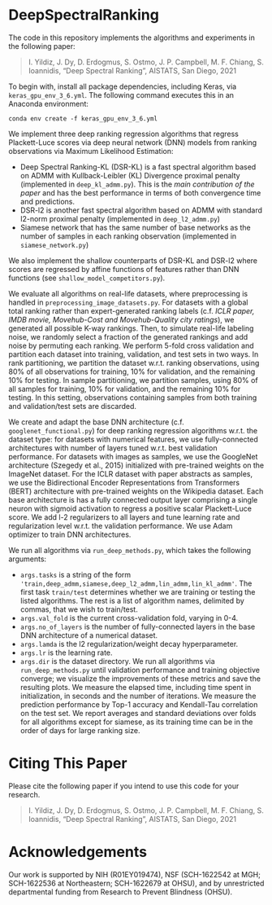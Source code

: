 # DeepSpectralRanking
The code in this repository implements the algorithms and experiments in the following paper:  
> I. Yildiz, J. Dy, D. Erdogmus, S. Ostmo, J. P. Campbell, M. F. Chiang, S. Ioannidis, “Deep Spectral Ranking”, AISTATS, San Diego, 2021

To begin with, install all package dependencies, including Keras, via `keras_gpu_env_3_6.yml`. The following command executes this in an Anaconda environment:
```
conda env create -f keras_gpu_env_3_6.yml
```

We implement three deep ranking regression algorithms that regress Plackett-Luce scores via deep neural network (DNN) models from ranking observations via Maximum Likelihood Estimation: 
- Deep Spectral Ranking-KL (DSR-KL) is a fast spectral algorithm based on ADMM with Kullback-Leibler (KL) Divergence proximal penalty (implemented in `deep_kl_admm.py`). This is the *main contribution of the paper* and has the best performance in terms of both convergence time and predictions. 
- DSR-l2 is another fast spectral algorithm based on ADMM with standard l2-norm proximal penalty (implemented in `deep_l2_admm.py`)
- Siamese network that has the same number of base networks as the number of samples in each ranking observation (implemented in `siamese_network.py`)

We also implement the shallow counterparts of DSR-KL and DSR-l2 where scores are regressed by affine functions of features rather than DNN functions (see `shallow_model_competitors.py`).

We evaluate all algorithms on real-life datasets, where preprocessing is handled in `preprocessing_image_datasets.py`. For datasets with a global total ranking rather than expert-generated ranking labels (c.f. *ICLR paper, IMDB movie, Movehub-Cost and Movehub-Quality city ratings*), we generated all possible K-way rankings. Then, to simulate real-life labeling noise, we randomly select a fraction of the generated rankings and add noise by permuting each ranking. We perform 5-fold cross validation and partition each dataset into training, validation, and test sets in two ways. In rank partitioning, we partition the dataset w.r.t. ranking observations, using 80% of all observations for training, 10% for validation, and the remaining 10% for testing. In sample partitioning, we partition samples, using 80% of all samples for training, 10% for validation, and the remaining 10% for testing. In this setting, observations containing samples from both training and validation/test sets are discarded.

We create and adapt the base DNN architecture (c.f. `googlenet_functional.py`) for deep ranking regression algorithms w.r.t. the dataset type: for datasets with numerical features, we use fully-connected architectures with number of layers tuned w.r.t. best validation performance. For datasets with images as samples, we use the GoogleNet architecture (Szegedy et al., 2015) initialized with pre-trained weights on the ImageNet dataset. For the ICLR dataset with paper abstracts as samples, we use the Bidirectional Encoder Representations from Transformers (BERT) architecture with pre-trained weights on the Wikipedia dataset. Each base architecture is has a fully connected output layer comprising a single neuron with sigmoid activation to regress a positive scalar Plackett-Luce score. We add l-2 regularizers to all layers and tune learning rate and regularization level w.r.t. the validation performance. We use Adam optimizer to train DNN architectures. 

We run all algorithms via `run_deep_methods.py`, which takes the following arguments:
- `args.tasks` is a string of the form `'train,deep_admm,siamese,deep_l2_admm,lin_admm,lin_kl_admm'`. The first task `train/test` determines whether we are training or testing the listed algorithms. The rest is a list of algorithm names, delimited by commas, that we wish to train/test.
- `args.val_fold` is the current cross-validation fold, varying in 0-4.
- `args.no_of_layers` is the number of fully-connected layers in the base DNN architecture of a numerical dataset.
- `args.lamda` is the l2 regularization/weight decay hyperparameter.
- `args.lr` is the learning rate.
- `args.dir` is the dataset directory.
We run all algorithms via `run_deep_methods.py` until validation performance and training objective converge; we visualize the improvements of these metrics and save the resulting plots. We measure the elapsed time, including time spent in initialization, in seconds and the number of iterations. We measure the prediction performance by Top-1 accuracy and Kendall-Tau correlation on the test set. We report averages and standard deviations over folds for all algorithms except for siamese, as its training time can be in the order of days for large ranking size.

# Citing This Paper
Please cite the following paper if you intend to use this code for your research.
> I. Yildiz, J. Dy, D. Erdogmus, S. Ostmo, J. P. Campbell, M. F. Chiang, S. Ioannidis, “Deep Spectral Ranking”, AISTATS, San Diego, 2021

# Acknowledgements
Our work is supported by NIH (R01EY019474), NSF (SCH-1622542 at MGH; SCH-1622536 at Northeastern; SCH-1622679 at OHSU), and by unrestricted departmental funding from Research to Prevent Blindness (OHSU).

